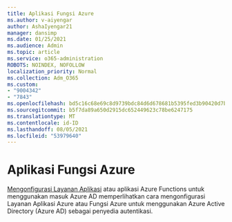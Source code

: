 ```yaml
---
title: Aplikasi Fungsi Azure
ms.author: v-aiyengar
author: AshaIyengar21
manager: dansimp
ms.date: 01/25/2021
ms.audience: Admin
ms.topic: article
ms.service: o365-administration
ROBOTS: NOINDEX, NOFOLLOW
localization_priority: Normal
ms.collection: Adm_O365
ms.custom:
- "9004342"
- "7843"
ms.openlocfilehash: bd5c16c68e69c8d9739bdc84d6d678681b5395fed3b90420d7b78cc47664eaed
ms.sourcegitcommit: b5f7da89a650d2915dc652449623c78be6247175
ms.translationtype: MT
ms.contentlocale: id-ID
ms.lasthandoff: 08/05/2021
ms.locfileid: "53979640"
---
```

# <a name="azure-function-apps"></a>Aplikasi Fungsi Azure

[Mengonfigurasi Layanan Aplikasi](https://docs.microsoft.com/azure/app-service/configure-authentication-provider-aad) atau aplikasi Azure Functions untuk menggunakan masuk Azure AD memperlihatkan cara mengonfigurasi Layanan Aplikasi Azure atau Fungsi Azure untuk menggunakan Azure Active Directory (Azure AD) sebagai penyedia autentikasi.